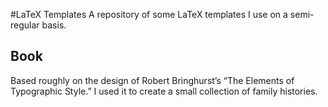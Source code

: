 #LaTeX Templates
A repository of some LaTeX templates I use on a semi-regular basis.

## Book
Based roughly on the design of Robert Bringhurst’s “The Elements of Typographic Style.” I used it to create a small collection of family histories.
